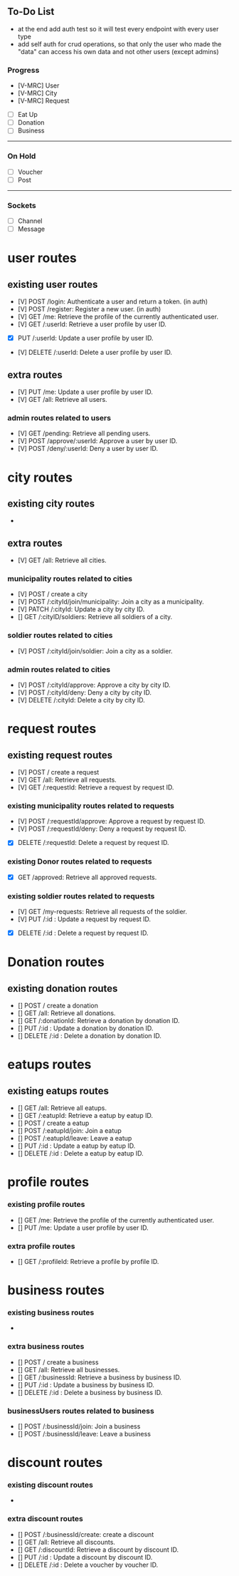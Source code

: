 ## To-Do List

- at the end add auth test so it will test every endpoint with every user type
- add self auth for crud operations, so that only the user who made the "data" can access his own data and not other users (except admins)

### Progress

- [V-MRC] User
- [V-MRC] City
- [V-MRC] Request
- [ ] Eat Up
- [ ] Donation
- [ ] Business

---

### On Hold

- [ ] Voucher
- [ ] Post

---

### Sockets

- [ ] Channel
- [ ] Message

# user routes

## existing user routes

- [V] POST /login: Authenticate a user and return a token. (in auth)
- [V] POST /register: Register a new user. (in auth)
- [V] GET /me: Retrieve the profile of the currently authenticated user.
- [V] GET /:userId: Retrieve a user profile by user ID.
- [x] PUT /:userId: Update a user profile by user ID.
- [V] DELETE /:userId: Delete a user profile by user ID.

## extra routes

- [V] PUT /me: Update a user profile by user ID.
- [V] GET /all: Retrieve all users.

### admin routes related to users

- [V] GET /pending: Retrieve all pending users.
- [V] POST /approve/:userId: Approve a user by user ID.
- [V] POST /deny/:userId: Deny a user by user ID.

# city routes

## existing city routes

-

## extra routes

- [V] GET /all: Retrieve all cities.

### municipality routes related to cities

- [V] POST / create a city
- [V] POST /:cityId/join/municipality: Join a city as a municipality.
- [V] PATCH /:cityId: Update a city by city ID.
- [] GET /:cityID/soldiers: Retrieve all soldiers of a city.

### soldier routes related to cities

- [V] POST /:cityId/join/soldier: Join a city as a soldier.

### admin routes related to cities

- [V] POST /:cityId/approve: Approve a city by city ID.
- [V] POST /:cityId/deny: Deny a city by city ID.
- [V] DELETE /:cityId: Delete a city by city ID.

# request routes

## existing request routes

- [V] POST / create a request
- [V] GET /all: Retrieve all requests.
- [V] GET /:requestId: Retrieve a request by request ID.

### existing municipality routes related to requests

- [V] POST /:requestId/approve: Approve a request by request ID.
- [V] POST /:requestId/deny: Deny a request by request ID.
- [x] DELETE /:requestId: Delete a request by request ID.

### existing Donor routes related to requests

- [x] GET /approved: Retrieve all approved requests.

### existing soldier routes related to requests

- [V] GET /my-requests: Retrieve all requests of the soldier.
- [V] PUT /:id : Update a request by request ID.
- [x] DELETE /:id : Delete a request by request ID.

# Donation routes

## existing donation routes

- [] POST / create a donation
- [] GET /all: Retrieve all donations.
- [] GET /:donationId: Retrieve a donation by donation ID.
- [] PUT /:id : Update a donation by donation ID.
- [] DELETE /:id : Delete a donation by donation ID.

# eatups routes

## existing eatups routes

- [] GET /all: Retrieve all eatups.
- [] GET /:eatupId: Retrieve a eatup by eatup ID.
- [] POST / create a eatup
- [] POST /:eatupId/join: Join a eatup
- [] POST /:eatupId/leave: Leave a eatup
- [] PUT /:id : Update a eatup by eatup ID.
- [] DELETE /:id : Delete a eatup by eatup ID.

# profile routes

### existing profile routes

- [] GET /me: Retrieve the profile of the currently authenticated user.
- [] PUT /me: Update a user profile by user ID.

### extra profile routes

- [] GET /:profileId: Retrieve a profile by profile ID.

# business routes

### existing business routes

-

### extra business routes

- [] POST / create a business
- [] GET /all: Retrieve all businesses.
- [] GET /:businessId: Retrieve a business by business ID.
- [] PUT /:id : Update a business by business ID.
- [] DELETE /:id : Delete a business by business ID.

### businessUsers routes related to business

- [] POST /:businessId/join: Join a business
- [] POST /:businessId/leave: Leave a business

# discount routes

### existing discount routes

-

### extra discount routes

- [] POST /:businessId/create: create a discount
- [] GET /all: Retrieve all discounts.
- [] GET /:discountId: Retrieve a discount by discount ID.
- [] PUT /:id : Update a discount by discount ID.
- [] DELETE /:id : Delete a voucher by voucher ID.
